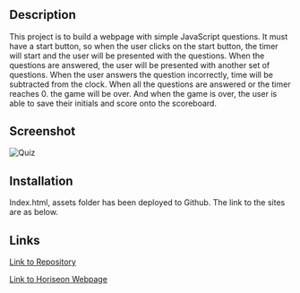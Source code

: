 # <Coding Quiz Challenge>

## Description

This project is to build a webpage with simple JavaScript questions. It must have a start button, so when the user clicks on the start button, the timer will start and the user will be presented with the questions. When the questions are answered, the user will be presented with another set of questions. When the user answers the question incorrectly, time will be subtracted from the clock. When all the questions are answered or the timer reaches 0. the game will be over. And when the game is over, the user is able to save their initials and score onto the scoreboard.

## Screenshot
![Quiz](../Challenge%20Project%201/assets/images/screencapture-elianelim-github-io-Horiseon-Refactor-FINAL-2022-12-07-16_11_59.png)

## Installation

Index.html, assets folder has been deployed to Github. The link to the sites are as below.

## Links

[Link to Repository](https://github.com/elianelim/Horiseon-Refactor-FINAL.git)

[Link to Horiseon Webpage](https://elianelim.github.io/Horiseon-Refactor-FINAL/)